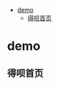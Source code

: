 <!-- START doctoc generated TOC please keep comment here to allow auto update -->
<!-- DON'T EDIT THIS SECTION, INSTEAD RE-RUN doctoc TO UPDATE -->


- [demo](#demo)
  - [得呗首页](https://github.com/Iyongjie/DebeiHome#%E5%BE%97%E5%91%97%E9%A6%96%E9%A1%B5)

<!-- END doctoc generated TOC please keep comment here to allow auto update -->


# demo
## 得呗首页